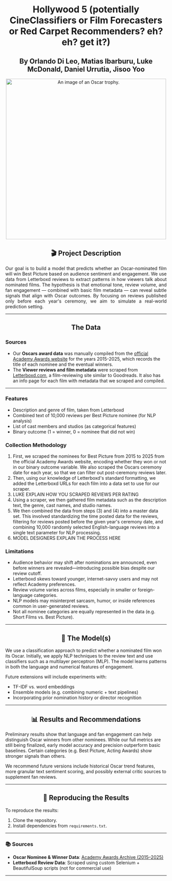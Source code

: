 <h1 align="center">Hollywood 5 (potentially CineClassifiers or Film Forecasters or Red Carpet Recommenders? eh? eh? get it?)</h1>
<h2 align="center">By Orlando Di Leo, Matias Ibarburu, Luke McDonald, Daniel Urrutia, Jisoo Yoo</h2>
<p align="center"> <img src="https://hips.hearstapps.com/hmg-prod/images/overview-of-the-oscar-statue-at-meet-the-oscars-at-the-time-news-photo-1588178852.jpg" alt="An image of an Oscar trophy." width="500"> </p>
<h2 align="center">🎬 Project Description</h2>

<p align="justify">
Our goal is to build a model that predicts whether an Oscar-nominated film will win Best Picture based on audience sentiment and engagement. We use data from Letterboxd reviews to extract patterns in how viewers talk about nominated films. The hypothesis is that emotional tone, review volume, and fan engagement — combined with basic film metadata — can reveal subtle signals that align with Oscar outcomes. By focusing on reviews published only before each year's ceremony, we aim to simulate a real-world prediction setting.
</p>

---

<h2 align="center">The Data</h2>

<h3 align="left">Sources</h3>

- Our **Oscars award data** was manually compiled from the <a href="https://www.oscars.org">official Academy Awards website</a> for the years 2015-2025, which records the title of each nominee and the eventual winners.
- The **Viewer reviews and film metadata** were scraped from <a href="https://letterboxd.com/films/">Letterboxd.com</a>, a film-reviewing site similar to Goodreads. It also has an info page for each film with metadata that we scraped and compiled.
---
<h3 align="left">Features</h3>
<ul>
  <li>Description and genre of film, taken from Letterboxd</li>
  <li>Combined text of 10,000 reviews per Best Picture nominee (for NLP analysis)</li>
  <li>List of cast members and studios (as categorical features)</li>
  <li>Binary outcome (1 = winner, 0 = nominee that did not win)</li>
</ul>

<h3 align="left">Collection Methodology</h3>

<ol>
  <li>First, we scraped the nominees for Best Picture from 2015 to 2025 from the official Academy Awards website, encoding whether they won or not in our binary outcome variable. We also scraped the Oscars ceremony date for each year, so that we can filter out post-ceremony reviews later.</li>
  <li>Then, using our knowledge of Letterboxd's standard formatting, we added the Letterboxd URLs for each film into a data set to use for our scraper.</li>
  <li>LUKE EXPLAIN HOW YOU SCRAPED REVIEWS PER RATING</li>
  <li>Using a scraper, we then gathered film metadata such as the description text, the genre, cast names, and studio names.</li>
  <li>We then combined the data from steps (3) and (4) into a master data set. This involved standardizing the time posted data for the reviews, filtering for reviews posted before the given year's ceremony date, and combining 10,000 randomly selected English-language reviews into a single text parameter for NLP processing.</li>
  <li>MODEL DESIGNERS EXPLAIN THE PROCESS HERE</li>
</ol>

<h3>Limitations</h3>

- Audience behavior may shift after nominations are announced, even before winners are revealed—introducing possible bias despite our review cutoff.
- Letterboxd skews toward younger, internet-savvy users and may not reflect Academy preferences.
- Review volume varies across films, especially in smaller or foreign-language categories.
- NLP models may misinterpret sarcasm, humor, or inside references common in user-generated reviews.
- Not all nominee categories are equally represented in the data (e.g. Short Films vs. Best Picture).

---

<h2 align="center">🧠 The Model(s)</h2>

We use a classification approach to predict whether a nominated film won its Oscar. Initially, we apply NLP techniques to the review text and use classifiers such as a multilayer perceptron (MLP). The model learns patterns in both the language and numerical features of engagement.

Future extensions will include experiments with:
- TF-IDF vs. word embeddings
- Ensemble models (e.g. combining numeric + text pipelines)
- Incorporating prior nomination history or director recognition

---

<h2 align="center">📊 Results and Recommendations</h2>

Preliminary results show that language and fan engagement can help distinguish Oscar winners from other nominees. While our full metrics are still being finalized, early model accuracy and precision outperform basic baselines. Certain categories (e.g. Best Picture, Acting Awards) show stronger signals than others.

We recommend future versions include historical Oscar trend features, more granular text sentiment scoring, and possibly external critic sources to supplement fan reviews.

---

<h2 align="center">🔁 Reproducing the Results</h2>

To reproduce the results:
1. Clone the repository.
2. Install dependencies from `requirements.txt`.


---

<h3>📚 Sources</h3>

- **Oscar Nominee & Winner Data**: [Academy Awards Archive (2015–2025)](https://www.oscars.org/oscars/ceremonies/)
- **Letterboxd Review Data**: Scraped using custom Selenium + BeautifulSoup scripts (not for commercial use)

---
